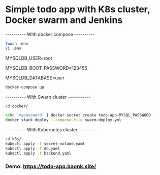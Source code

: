 # Simple todo app with K8s cluster, Docker swarm and Jenkins

---------- With docker compose ----------
```bash
touch .env
vi .env 
```
MYSQLDB_USER=root

MYSQLDB_ROOT_PASSWORD=123456

MYSQLDB_DATABASE=user
```bash
docker-compose up
```

---------- With Swarn cluster -----------
```bash
cd docker/
```
```bash
echo 'mypassword' | docker secret create todo-app-MYSQL_PASSWORD -
docker stack deploy --compose-file swarm-deploy.yml
```

---------- With Kubernetes cluster ----------
```bash
cd k8s/
kubectl apply -f secret-volume.yaml
kubectl apply -f db.yaml
kubectl apply -f backend.yaml
```

### Demo: https://todo-app.baonk.site/